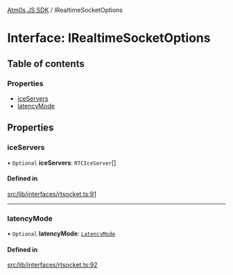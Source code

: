[Atm0s JS SDK](../README.md) / IRealtimeSocketOptions

# Interface: IRealtimeSocketOptions

## Table of contents

### Properties

- [iceServers](IRealtimeSocketOptions.md#iceservers)
- [latencyMode](IRealtimeSocketOptions.md#latencymode)

## Properties

### iceServers

• `Optional` **iceServers**: `RTCIceServer`[]

#### Defined in

[src/lib/interfaces/rtsocket.ts:91](https://github.com/8xFF/media-sdk-js/blob/e00c076/src/lib/interfaces/rtsocket.ts#L91)

___

### latencyMode

• `Optional` **latencyMode**: [`LatencyMode`](../enums/LatencyMode.md)

#### Defined in

[src/lib/interfaces/rtsocket.ts:92](https://github.com/8xFF/media-sdk-js/blob/e00c076/src/lib/interfaces/rtsocket.ts#L92)
